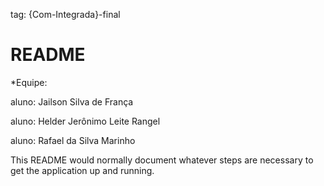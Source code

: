 
tag: {Com-Integrada}-final

# README

*Equipe:


aluno: Jailson Silva de França


aluno: Helder Jerônimo Leite Rangel


aluno: Rafael da Silva Marinho

This README would normally document whatever steps are necessary to get the
application up and running.



